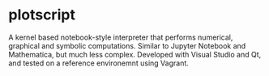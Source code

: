 # plotscript
A kernel based notebook-style interpreter that performs numerical, graphical and symbolic computations. Similar to Jupyter Notebook and Mathematica, but much less complex. Developed with Visual Studio and Qt, and tested on a reference environemnt using Vagrant. 
